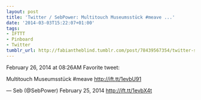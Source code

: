 ```yaml
---
layout: post
title: 'Twitter / SebPower: Multitouch Museumsstück #meave ...'
date: '2014-03-03T15:22:07+01:00'
tags:
- IFTTT
- Pinboard
- Twitter
tumblr_url: http://fabiantheblind.tumblr.com/post/78439567354/twitter-sebpower-multitouch-museumsstuck-meave
---
```

February 26, 2014 at 08:26AM
Favorite tweet:

Multitouch Museumsstück #meave http://ift.tt/1evbU91

— Seb (@SebPower) February 25, 2014
http://ift.tt/1evbX4t
